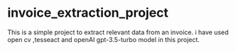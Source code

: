 # invoice_extraction_project
This is a simple project to extract relevant data from an invoice.
i have used open cv ,tesseact and openAI gpt-3.5-turbo model in this project.
